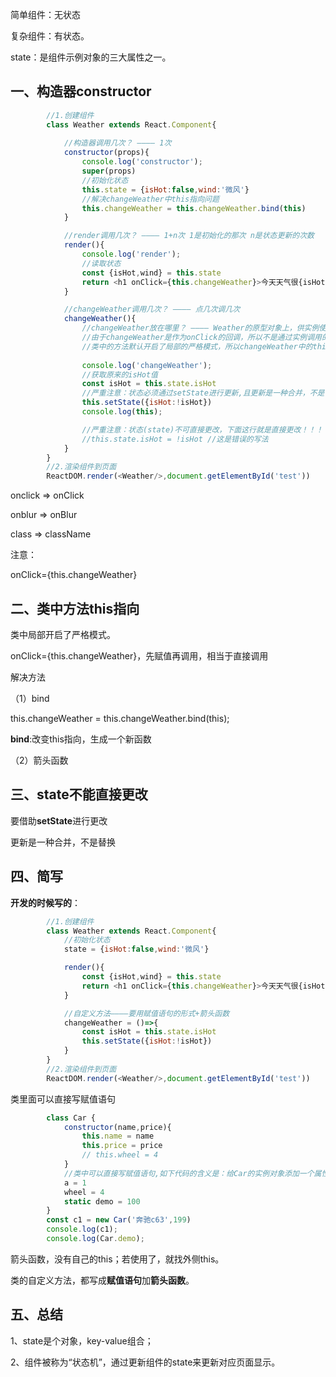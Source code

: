 简单组件：无状态

复杂组件：有状态。

state：是组件示例对象的三大属性之一。

## 一、构造器constructor

```javascript
		//1.创建组件
		class Weather extends React.Component{
			
			//构造器调用几次？ ———— 1次
			constructor(props){
				console.log('constructor');
				super(props)
				//初始化状态
				this.state = {isHot:false,wind:'微风'}
				//解决changeWeather中this指向问题
				this.changeWeather = this.changeWeather.bind(this)
			}

			//render调用几次？ ———— 1+n次 1是初始化的那次 n是状态更新的次数
			render(){
				console.log('render');
				//读取状态
				const {isHot,wind} = this.state
				return <h1 onClick={this.changeWeather}>今天天气很{isHot ? '炎热' : '凉爽'}，{wind}</h1>
			}

			//changeWeather调用几次？ ———— 点几次调几次
			changeWeather(){
				//changeWeather放在哪里？ ———— Weather的原型对象上，供实例使用
				//由于changeWeather是作为onClick的回调，所以不是通过实例调用的，是直接调用
				//类中的方法默认开启了局部的严格模式，所以changeWeather中的this为undefined
				
				console.log('changeWeather');
				//获取原来的isHot值
				const isHot = this.state.isHot
				//严重注意：状态必须通过setState进行更新,且更新是一种合并，不是替换。
				this.setState({isHot:!isHot})
				console.log(this);

				//严重注意：状态(state)不可直接更改，下面这行就是直接更改！！！
				//this.state.isHot = !isHot //这是错误的写法
			}
		}
		//2.渲染组件到页面
		ReactDOM.render(<Weather/>,document.getElementById('test'))
```

onclick  => onClick

onblur  =>  onBlur

class     =>   className

注意：

onClick={this.changeWeather}



## 二、类中方法this指向

类中局部开启了严格模式。

onClick={this.changeWeather}，先赋值再调用，相当于直接调用



解决方法

（1）bind

this.changeWeather = this.changeWeather.bind(this);

**bind**:改变this指向，生成一个新函数

（2）箭头函数



## 三、state不能直接更改

要借助**setState**进行更改

更新是一种合并，不是替换



## 四、简写

**开发的时候写的**：

```javascript
		//1.创建组件
		class Weather extends React.Component{
			//初始化状态
			state = {isHot:false,wind:'微风'}

			render(){
				const {isHot,wind} = this.state
				return <h1 onClick={this.changeWeather}>今天天气很{isHot ? '炎热' : '凉爽'}，{wind}</h1>
			}

			//自定义方法————要用赋值语句的形式+箭头函数
			changeWeather = ()=>{
				const isHot = this.state.isHot
				this.setState({isHot:!isHot})
			}
		}
		//2.渲染组件到页面
		ReactDOM.render(<Weather/>,document.getElementById('test'))
```

类里面可以直接写赋值语句

```javascript
		class Car {
			constructor(name,price){
				this.name = name
				this.price = price
				// this.wheel = 4
			}
			//类中可以直接写赋值语句,如下代码的含义是：给Car的实例对象添加一个属性，名为a，值为1
			a = 1
			wheel = 4
			static demo = 100
		}
		const c1 = new Car('奔驰c63',199)
		console.log(c1);
		console.log(Car.demo);
```

箭头函数，没有自己的this；若使用了，就找外侧this。

类的自定义方法，都写成**赋值语句**加**箭头函数**。

## 五、总结

1、state是个对象，key-value组合；

2、组件被称为“状态机”，通过更新组件的state来更新对应页面显示。

